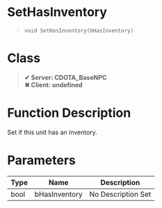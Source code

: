 # SetHasInventory
> `void SetHasInventory(bHasInventory)`
# Class
> __✔ Server: CDOTA_BaseNPC__  
> __✖ Client: undefined__  
# Function Description
Set if this unit has an inventory.
# Parameters
Type|Name|Description
--|--|--
bool|bHasInventory|No Description Set
